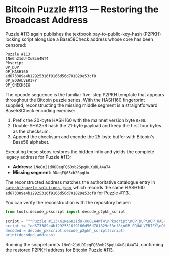 # Bitcoin Puzzle #113 — Restoring the Broadcast Address

Puzzle #113 again publishes the textbook pay-to-public-key-hash (P2PKH)
locking script alongside a Base58Check address whose core has been censored:

```
Puzzle #113
1NeGn21dU-XuBLA4WT4
Pkscript
OP_DUP
OP_HASH160
ed673389e4b12925316f9166d56d701829e53cf8
OP_EQUALVERIFY
OP_CHECKSIG
```

The opcode sequence is the familiar five-step P2PKH template that appears
throughout the Bitcoin puzzle series. With the HASH160 fingerprint supplied,
reconstructing the missing middle segment is a straightforward Base58Check
encoding exercise:

1. Prefix the 20-byte HASH160 with the mainnet version byte `0x00`.
2. Double-SHA256 hash the 21-byte payload and keep the first four bytes as the
   checksum.
3. Append the checksum and encode the 25-byte buffer with Bitcoin's Base58
   alphabet.

Executing these steps restores the hidden infix and yields the complete legacy
address for Puzzle #113:

- **Address:** `1NeGn21dUDDeqFQ63xb2SpgUuXuBLA4WT4`
- **Missing segment:** `DDeqFQ63xb2SpgUu`

The reconstructed address matches the authoritative catalogue entry in
[`satoshi/puzzle_solutions.json`](../satoshi/puzzle_solutions.json), which
records the same HASH160 `ed673389e4b12925316f9166d56d701829e53cf8` for Puzzle
#113.

You can verify the reconstruction with the repository helper:

```python
from tools.decode_pkscript import decode_p2pkh_script

script = """Puzzle #113\n1NeGn21dU-XuBLA4WT4\nPkscript\nOP_DUP\nOP_HASH160\n"
script += "ed673389e4b12925316f9166d56d701829e53cf8\nOP_EQUALVERIFY\nOP_CHECKSIG"\n
decoded = decode_pkscript.decode_p2pkh_script(script)
print(decoded.address)
```

Running the snippet prints `1NeGn21dUDDeqFQ63xb2SpgUuXuBLA4WT4`, confirming the
restored P2PKH address for Bitcoin Puzzle #113.
